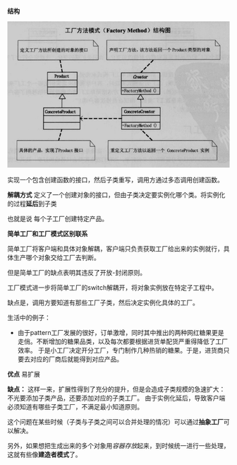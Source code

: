 

**结构**

![工厂方法结构](工厂方法结构.png)

实现一个包含创建函数的接口，然后子类重写，调用方通过多态调用创建函数。

**解耦方式**
定义了一个创建对象的接口，但由子类决定要实例化哪个类。将实例化的过程**延后**到子类

也就是说 每个子工厂创建特定产品。

**简单工厂和工厂模式区别联系**

简单工厂将客户端和具体对象解耦，客户端只负责获取工厂给出来的实例就行，具体生产哪个对象交给工厂去判断。

但是简单工厂的缺点表明其违反了开放-封闭原则。

工厂模式进一步将简单工厂的switch解耦开，将对象实例放在特定子工程中。

缺点是，调用方要知道有那些工厂子类，然后决定实例化具体的工厂。


生活中的例子：
 - 由于pattern工厂发展的很好，订单激增，同时其中推出的两种网红糖果更是走俏。不断增加的糖果品类，以及每次都要根据进货单配货严重得降低了工厂效率。
 于是小工厂决定开分工厂，专门制作几种热销的糖果。于是，进货商只要去对应的厂商后就能得到对应产品。


 **优点**
 易扩展

**缺点：**
这样一来，扩展性得到了充分的提升，但是会造成子类规模的急速扩大：不光要添加子类产品，还要添加对应的子类工厂。
由于实例化延后，导致客户端必须知道有哪些子类工厂，不满足最小知道原则。

这个问题在某些时候（子类与子类之间可以合并处理的情况）可以通过**抽象工厂**可以解决。

另外，如果想把生成出来的多个对象用*容器存放*起来，到时候统一进行一些处理，这就有些像**建造者模式**了。